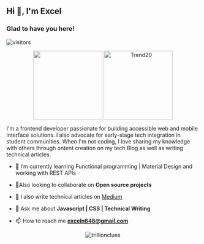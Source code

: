 ## Hi 👋, I'm Excel

### Glad to have you here!

![visitors](https://visitor-badge.glitch.me/badge?page_id=${your.username}.${your.repo.id})

<p align="center">
<img height="180em" src="https://github-readme-stats.vercel.app/api?username=trillionclues&show_icons=true&hide_border=true&&count_private=true&include_all_commits=true&show_icons=true&theme=gotham" align = "center"/>
<img height="180em" src="https://github-readme-stats.vercel.app/api/top-langs?username=trillionclues&langs_count=8&show_icons=true&locale=en&layout=compact&hide_border=true&theme=gotham" alt="Trend20" align = "center"/>
</p>

I'm a frontend developer passionate for building accessible web and mobile interface solutions. I also advocate for early-stage tech integration in student communities. When I'm not coding, I love sharing my knowledge with others through ontent creation on my tech Blog as well as writing technical articles.</h3>

* 🔭 I’m currently learning Functional programming | Material Design and working with REST APIs

* 👯Also looking to collaborate on **Open source projects**

* 📝 I also write technical articles on [Medium](https://trillionclues.medium.com/)

* 💬 Ask me about **Javascript | CSS | Technical Writing**

* 📫 How to reach me **exceln646@gmail.com**


<p align="center"><img src="https://github-readme-streak-stats.herokuapp.com/?user=trillionclues&theme=black-ice&hide_border=true&stroke=0000&background=0D1117&ring=e05397&fire=e05397&currStreakLabel=e05397" alt="trillionclues" /></p>
